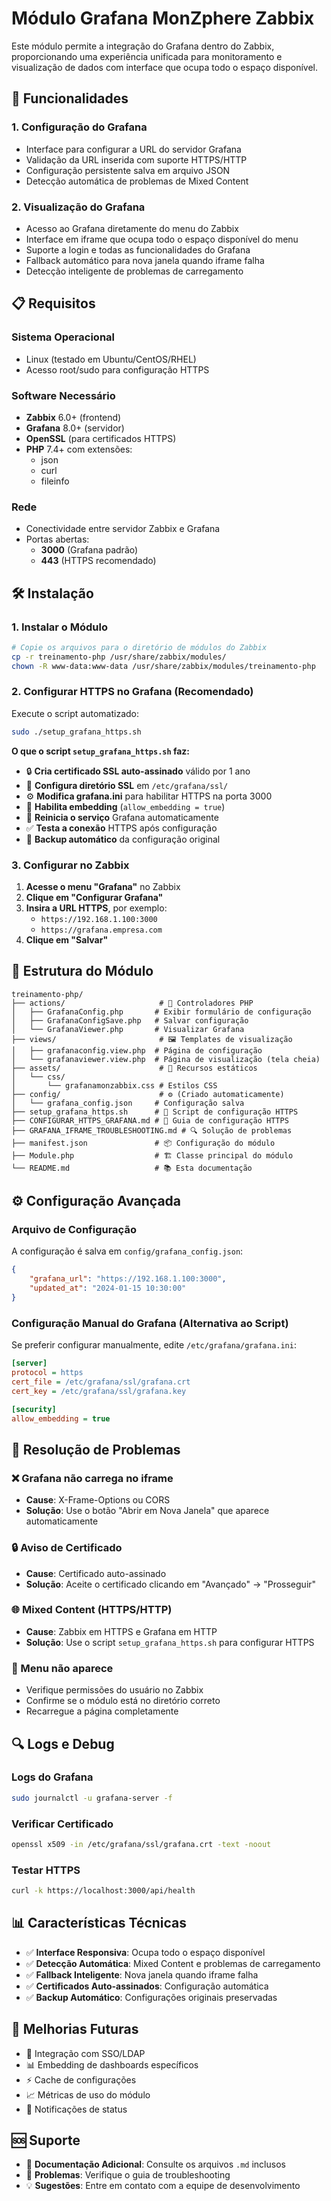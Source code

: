 # Módulo Grafana MonZphere Zabbix

Este módulo permite a integração do Grafana dentro do Zabbix, proporcionando uma experiência unificada para monitoramento e visualização de dados com interface que ocupa todo o espaço disponível.

## 🚀 Funcionalidades

### 1. Configuração do Grafana
- Interface para configurar a URL do servidor Grafana
- Validação da URL inserida com suporte HTTPS/HTTP
- Configuração persistente salva em arquivo JSON
- Detecção automática de problemas de Mixed Content

### 2. Visualização do Grafana
- Acesso ao Grafana diretamente do menu do Zabbix
- Interface em iframe que ocupa todo o espaço disponível do menu
- Suporte a login e todas as funcionalidades do Grafana
- Fallback automático para nova janela quando iframe falha
- Detecção inteligente de problemas de carregamento

## 📋 Requisitos

### Sistema Operacional
- Linux (testado em Ubuntu/CentOS/RHEL)
- Acesso root/sudo para configuração HTTPS

### Software Necessário
- **Zabbix** 6.0+ (frontend)
- **Grafana** 8.0+ (servidor)
- **OpenSSL** (para certificados HTTPS)
- **PHP** 7.4+ com extensões:
  - json
  - curl
  - fileinfo

### Rede
- Conectividade entre servidor Zabbix e Grafana
- Portas abertas:
  - **3000** (Grafana padrão)
  - **443** (HTTPS recomendado)

## 🛠️ Instalação

### 1. Instalar o Módulo
```bash
# Copie os arquivos para o diretório de módulos do Zabbix
cp -r treinamento-php /usr/share/zabbix/modules/
chown -R www-data:www-data /usr/share/zabbix/modules/treinamento-php
```

### 2. Configurar HTTPS no Grafana (Recomendado)
Execute o script automatizado:
```bash
sudo ./setup_grafana_https.sh
```

**O que o script `setup_grafana_https.sh` faz:**
- 🔒 **Cria certificado SSL auto-assinado** válido por 1 ano
- 📁 **Configura diretório SSL** em `/etc/grafana/ssl/`
- ⚙️ **Modifica grafana.ini** para habilitar HTTPS na porta 3000
- 🔧 **Habilita embedding** (`allow_embedding = true`)
- 🔄 **Reinicia o serviço** Grafana automaticamente
- ✅ **Testa a conexão** HTTPS após configuração
- 💾 **Backup automático** da configuração original

### 3. Configurar no Zabbix
1. **Acesse o menu "Grafana"** no Zabbix
2. **Clique em "Configurar Grafana"**
3. **Insira a URL HTTPS**, por exemplo:
   - `https://192.168.1.100:3000`
   - `https://grafana.empresa.com`
4. **Clique em "Salvar"**

## 📁 Estrutura do Módulo

```
treinamento-php/
├── actions/                     # 🎯 Controladores PHP
│   ├── GrafanaConfig.php       # Exibir formulário de configuração
│   ├── GrafanaConfigSave.php   # Salvar configuração
│   └── GrafanaViewer.php       # Visualizar Grafana
├── views/                       # 🖼️ Templates de visualização  
│   ├── grafanaconfig.view.php  # Página de configuração
│   └── grafanaviewer.view.php  # Página de visualização (tela cheia)
├── assets/                      # 🎨 Recursos estáticos
│   └── css/
│       └── grafanamonzabbix.css # Estilos CSS
├── config/                      # ⚙️ (Criado automaticamente)
│   └── grafana_config.json     # Configuração salva
├── setup_grafana_https.sh      # 🔧 Script de configuração HTTPS
├── CONFIGURAR_HTTPS_GRAFANA.md # 📖 Guia de configuração HTTPS
├── GRAFANA_IFRAME_TROUBLESHOOTING.md # 🔍 Solução de problemas
├── manifest.json               # 📦 Configuração do módulo
├── Module.php                  # 🏗️ Classe principal do módulo
└── README.md                   # 📚 Esta documentação
```

## ⚙️ Configuração Avançada

### Arquivo de Configuração
A configuração é salva em `config/grafana_config.json`:
```json
{
    "grafana_url": "https://192.168.1.100:3000",
    "updated_at": "2024-01-15 10:30:00"
}
```

### Configuração Manual do Grafana (Alternativa ao Script)
Se preferir configurar manualmente, edite `/etc/grafana/grafana.ini`:
```ini
[server]
protocol = https
cert_file = /etc/grafana/ssl/grafana.crt
cert_key = /etc/grafana/ssl/grafana.key

[security]
allow_embedding = true
```

## 🚨 Resolução de Problemas

### ❌ Grafana não carrega no iframe
- **Cause**: X-Frame-Options ou CORS
- **Solução**: Use o botão "Abrir em Nova Janela" que aparece automaticamente

### 🔒 Aviso de Certificado
- **Cause**: Certificado auto-assinado
- **Solução**: Aceite o certificado clicando em "Avançado" → "Prosseguir"

### 🌐 Mixed Content (HTTPS/HTTP)
- **Cause**: Zabbix em HTTPS e Grafana em HTTP
- **Solução**: Use o script `setup_grafana_https.sh` para configurar HTTPS

### 📱 Menu não aparece
- Verifique permissões do usuário no Zabbix
- Confirme se o módulo está no diretório correto
- Recarregue a página completamente

## 🔍 Logs e Debug

### Logs do Grafana
```bash
sudo journalctl -u grafana-server -f
```

### Verificar Certificado
```bash
openssl x509 -in /etc/grafana/ssl/grafana.crt -text -noout
```

### Testar HTTPS
```bash
curl -k https://localhost:3000/api/health
```

## 📊 Características Técnicas

- ✅ **Interface Responsiva**: Ocupa todo o espaço disponível
- ✅ **Detecção Automática**: Mixed Content e problemas de carregamento  
- ✅ **Fallback Inteligente**: Nova janela quando iframe falha
- ✅ **Certificados Auto-assinados**: Configuração automática
- ✅ **Backup Automático**: Configurações originais preservadas

## 🔮 Melhorias Futuras

- 🔐 Integração com SSO/LDAP
- 📊 Embedding de dashboards específicos
- ⚡ Cache de configurações
- 📈 Métricas de uso do módulo
- 🔔 Notificações de status

## 🆘 Suporte

- 📖 **Documentação Adicional**: Consulte os arquivos `.md` inclusos
- 🐛 **Problemas**: Verifique o guia de troubleshooting
- 💡 **Sugestões**: Entre em contato com a equipe de desenvolvimento 